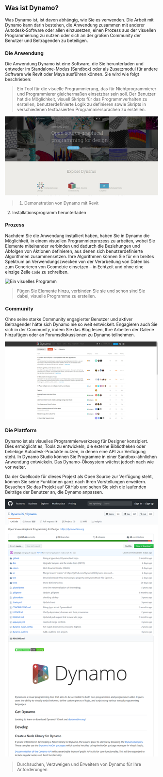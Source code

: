 

## Was ist Dynamo?

Was Dynamo ist, ist davon abhängig, wie Sie es verwenden. Die Arbeit mit Dynamo kann darin bestehen, die Anwendung zusammen mit anderer Autodesk-Software oder allen einzusetzen, einen Prozess aus der visuellen Programmierung zu nutzen oder sich an der großen Community der Benutzer und Beitragenden zu beteiligen.

### Die Anwendung

Die Anwendung Dynamo ist eine Software, die Sie herunterladen und entweder im Standalone-Modus (Sandbox) oder als Zusatzmodul für andere Software wie Revit oder Maya ausführen können. Sie wird wie folgt beschrieben:

> Ein Tool für die visuelle Programmierung, das für Nichtprogrammierer und Programmierer gleichermaßen einsetzbar sein soll. Der Benutzer hat die Möglichkeit, visuell Skripts für das Programmverhalten zu erstellen, benutzerdefinierte Logik zu definieren sowie Skripts in verschiedenen textbasierten Programmiersprachen zu erstellen.

![](images/1-2/00-DynamoHomepage.jpg)

> 1. Demonstration von Dynamo mit Revit
2. Installationsprogramm herunterladen

### Prozess

Nachdem Sie die Anwendung installiert haben, haben Sie in Dynamo die Möglichkeit, in einem visuellen Programmierprozess zu arbeiten, wobei Sie Elemente miteinander verbinden und dadurch die Beziehungen und Abfolgen von Aktionen definieren, aus denen sich benutzerdefinierte Algorithmen zusammensetzen. Ihre Algorithmen können Sie für ein breites Spektrum an Verwendungszwecken von der Verarbeitung von Daten bis zum Generieren von Geometrie einsetzen – in Echtzeit und ohne eine einzige Zeile ```Code``` zu schreiben.

![Ein visuelles Programm](images/1-2/01-ProgramFlow.png)

> Fügen Sie Elemente hinzu, verbinden Sie sie und schon sind Sie dabei, visuelle Programme zu erstellen.

### Community

Ohne seine starke Community engagierter Benutzer und aktiver Beitragender hätte sich Dynamo nie so weit entwickelt. Engagieren auch Sie sich in der Community, indem Sie das Blog lesen, Ihre Arbeiten der Galerie hinzufügen oder an Forumsdiskussionen zu Dynamo teilnehmen.

![Das Forum](images/1-2/02-Community.png)

### Die Plattform

Dynamo ist als visuelles Programmierwerkzeug für Designer konzipiert. Dies ermöglicht es, Tools zu entwickeln, die externe Bibliotheken oder beliebige Autodesk-Produkte nutzen, in denen eine API zur Verfügung steht. In Dynamo Studio können Sie Programme in einer Sandbox-ähnlichen Anwendung entwickeln. Das Dynamo-Ökosystem wächst jedoch nach wie vor weiter.

Da der Quellcode für dieses Projekt als Open Source zur Verfügung steht, können Sie seine Funktionen ganz nach Ihren Vorstellungen erweitern. Besuchen Sie das Projekt auf GitHub und sehen Sie sich die laufenden Beiträge der Benutzer an, die Dynamo anpassen.

![Das Respository](images/1-2/03-TheRepo.png)

> Durchsuchen, Verzweigen und Erweitern von Dynamo für Ihre Anforderungen

